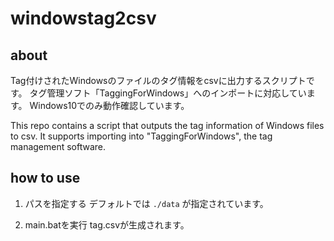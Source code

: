 # windowstag2csv

## about 
Tag付けされたWindowsのファイルのタグ情報をcsvに出力するスクリプトです。
タグ管理ソフト「TaggingForWindows」へのインポートに対応しています。
Windows10でのみ動作確認しています。

This repo contains a script that outputs the tag information of Windows files to csv.
It supports importing into "TaggingForWindows", the tag management software.

## how to use
1. パスを指定する
デフォルトでは `./data` が指定されています。
   
2. main.batを実行
tag.csvが生成されます。
   
